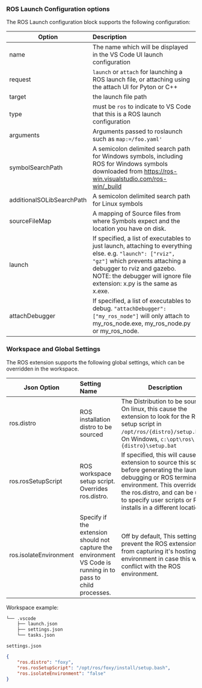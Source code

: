 ### ROS Launch Configuration options
The ROS Launch configuration block supports the following configuration:

| Option | Description |
|---|:---|
| name | The name which will be displayed in the VS Code UI launch configuration |
| request | `launch` or `attach` for launching a ROS launch file, or attaching using the attach UI for Pyton or C++ |
| target | the launch file path |
| type | must be `ros` to indicate to VS Code that this is a ROS launch configuration |
| arguments | Arguments passed to roslaunch such as `map:=/foo.yaml'`|
| symbolSearchPath | A semicolon delimited search path for Windows symbols, including ROS for Windows symbols downloaded from https://ros-win.visualstudio.com/ros-win/_build |
| additionalSOLibSearchPath | A semicolon delimited search path for Linux symbols |
| sourceFileMap | A mapping of Source files from where Symbols expect and the location you have on disk. |
| launch | If specified, a list of executables to just launch, attaching to everything else. e.g. `"launch": ["rviz", "gz"]` which prevents attaching a debugger to rviz and gazebo. NOTE: the debugger will ignore file extension: x.py is the same as x.exe. |
| attachDebugger | If specified, a list of executables to debug. `"attachDebugger": ["my_ros_node"]` will only attach to my_ros_node.exe, my_ros_node.py or my_ros_node. |

### Workspace and Global Settings
The ROS extension supports the following global settings, which can be overridden in the workspace.

| Json Option | Setting Name | Description |
|---|:---|---|
| ros.distro | ROS installation distro to be sourced | The Distribution to be sourced. On linux, this cause the extension to look for the ROS setup script in `/opt/ros/{distro}/setup.bash`. On Windows, `c:\opt\ros\{distro}\setup.bat` | 
| ros.rosSetupScript | ROS workspace setup script. Overrides ros.distro. | If specified, this will cause the extension to source this script before generating the launch debugging or ROS terminal environment. This overrides the ros.distro, and can be used to specify user scripts or ROS installs in a different location. |
| ros.isolateEnvironment | Specify if the extension should not capture the environment VS Code is running in to pass to child processes. | Off by default, This setting will prevent the ROS extension from capturing it's hosting environment in case this would conflict with the ROS environment. |

Workspace example:

``` bash
└── .vscode
    ├── launch.json
    ├── settings.json
    └── tasks.json
```

`settings.json`
```json
{
    "ros.distro": "foxy",
    "ros.rosSetupScript": "/opt/ros/foxy/install/setup.bash",
    "ros.isolateEnvironment": "false"
}
```

